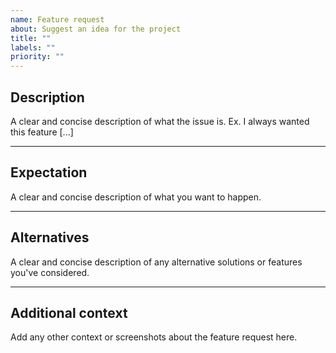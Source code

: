 ```yaml
---
name: Feature request
about: Suggest an idea for the project
title: ""
labels: ""
priority: ""
---
```


## Description

A clear and concise description of what the issue is. Ex. I always wanted this feature [...]

---

## Expectation

A clear and concise description of what you want to happen.

---

## Alternatives

A clear and concise description of any alternative solutions or features you've considered.

---

## Additional context

Add any other context or screenshots about the feature request here.
